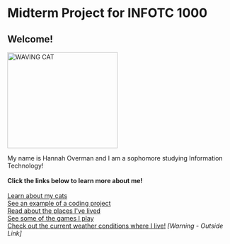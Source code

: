 <h1>Midterm Project for INFOTC 1000</h1>

<h2>Welcome!</h2>
<img src="https://c.tenor.com/WX8OXgN5VpMAAAAi/waving-wave-hello.gif" alt="WAVING CAT" style="width:249px;height:217px;">
<p>My name is Hannah Overman and I am a sophomore studying Information Technology!
<br><br>
<b>Click the links below to learn more about me!</b>
<br><br>
<a href="https://github.com/hannahboba/hannahsproject/blob/main/cats.md">Learn about my cats</a><br>
<a href="https://github.com/hannahboba/hannahsproject/blob/main/code.md">See an example of a coding project</a><br>
<a href="(cute_animals.md)">Read about the places I've lived</a><br>
<a href="(cute_animals.md)">See some of the games I play</a><br>
<a href="https://weather.com/weather/tenday/l/Killeen+TX?canonicalCityId=3ed706efe43bbceae52eb1478508d9df3a8c0a56bd394d01118df1a19be07027">Check out the current weather conditions where I live!</a> <i>[Warning - Outside Link]</i></p>

